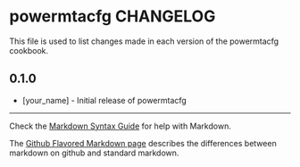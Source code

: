 powermtacfg CHANGELOG
=====================

This file is used to list changes made in each version of the powermtacfg cookbook.

0.1.0
-----
- [your_name] - Initial release of powermtacfg

- - -
Check the [Markdown Syntax Guide](http://daringfireball.net/projects/markdown/syntax) for help with Markdown.

The [Github Flavored Markdown page](http://github.github.com/github-flavored-markdown/) describes the differences between markdown on github and standard markdown.
